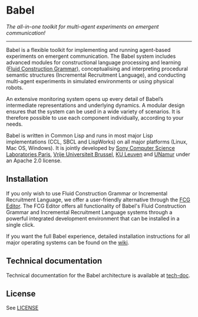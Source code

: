 # Babel

_The all-in-one toolkit for multi-agent experiments on emergent communication!_

***

Babel is a flexible toolkit for implementing and running agent-based experiments on emergent communication. The Babel system includes advanced modules for constructional language processing and learning ([Fluid Construction Grammar](https://fcg-net.org)), conceptualising and interpreting procedural semantic structures (Incremental Recruitment Language), and conducting multi-agent experiments in simulated environments or using physical robots.

An extensive monitoring system opens up every detail of Babel’s intermediate representations and underlying dynamics. A modular design ensures that the system can be used in a wide variety of scenarios. It is therefore possible to use each component individually, according to your needs.

Babel is written in Common Lisp and runs in most major Lisp implementations (CCL, SBCL and LispWorks) on all major platforms (Linux, Mac OS, Windows). It is jointly developed by [Sony Computer Science Laboratories Paris](https://csl.sony.fr/), [Vrije Universiteit Brussel](https://ehai.ai.vub.ac.be/), [KU Leuven](https://itec.kuleuven-kulak.be/) and [UNamur](https://www.unamur.be/info) under an Apache 2.0 license.

## Installation

If you only wish to use Fluid Construction Grammar or Incremental Recruitment Language, we offer a user-friendly alternative through the [FCG Editor](https://www.fcg-net.org/download/). The FCG Editor offers all functionality of Babel's Fluid Construction Grammar and Incremental Recruitment Language systems through a powerful integrated development environment that can be installed in a single click.

If you want the full Babel experience, detailed installation instructions for all major operating systems can be found on the [wiki](https://gitlab.ai.vub.ac.be/ehai/babel/-/wikis/home).

## Technical documentation

Technical documentation for the Babel architecture is available at [tech-doc](https://emergent-languages.org/tech-doc/).

## License

See [LICENSE](LICENSE)
